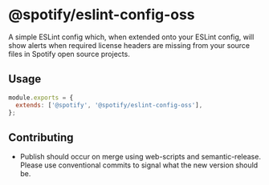 # @spotify/eslint-config-oss

A simple ESLint config which, when extended onto your ESLint config, will show alerts when required license headers are missing from your source files in Spotify open source projects.

## Usage

```js
module.exports = {
  extends: ['@spotify', '@spotify/eslint-config-oss'],
};
```

## Contributing

- Publish should occur on merge using web-scripts and semantic-release. Please use conventional commits to signal what the new version should be.
